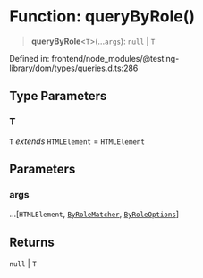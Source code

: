 # Function: queryByRole()

> **queryByRole**\<`T`\>(...`args`): `null` \| `T`

Defined in: frontend/node\_modules/@testing-library/dom/types/queries.d.ts:286

## Type Parameters

### T

`T` *extends* `HTMLElement` = `HTMLElement`

## Parameters

### args

...\[`HTMLElement`, [`ByRoleMatcher`](../type-aliases/ByRoleMatcher.md), [`ByRoleOptions`](../interfaces/ByRoleOptions.md)\]

## Returns

`null` \| `T`
